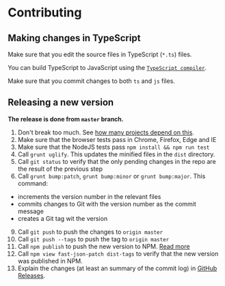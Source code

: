 # Contributing

## Making changes in TypeScript

Make sure that you edit the source files in TypeScript (`*.ts`) files.

You can build TypeScript to JavaScript using the [`TypeScript compiler`](https://www.typescriptlang.org/docs/tutorial.html).

Make sure that you commit changes to both `ts` and `js` files.

## Releasing a new version

**The release is done from `master` branch.**

1. Don't break too much. See [how many projects depend on this](https://www.npmjs.com/browse/depended/fast-json-patch).
2. Make sure that the browser tests pass in Chrome, Firefox, Edge and IE
3. Make sure that the NodeJS tests pass `npm install && npm run test`
4. Call `grunt uglify`. This updates the minified files in the `dist` directory.
5. Call `git status` to verify that the only pending changes in the repo are the result of the previous step
5. Call `grunt bump:patch`, `grunt bump:minor` or `grunt bump:major`. This command:
 - increments the version number in the relevant files
 - commits changes to Git with the version number as the commit message
 - creates a Git tag wit the version
9. Call `git push` to push the changes to `origin master`
10. Call `git push --tags` to push the tag to `origin master`
11. Call `npm publish` to push the new version to NPM. [Read more](https://docs.npmjs.com/getting-started/publishing-npm-packages)
12. Call `npm view fast-json-patch dist-tags` to verify that the new version was published in NPM.
13. Explain the changes (at least an summary of the commit log) in [GitHub Releases](https://github.com/Starcounter-Jack/JSON-Patch/releases).
